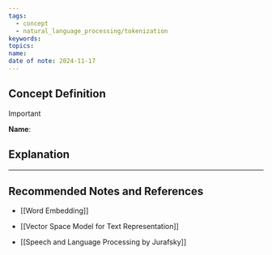 ```yaml
---
tags:
  - concept
  - natural_language_processing/tokenization
keywords: 
topics: 
name: 
date of note: 2024-11-17
---
```


## Concept Definition

>[!important]
>**Name**: 



## Explanation





-----------
##  Recommended Notes and References



- [[Word Embedding]]
- [[Vector Space Model for Text Representation]]


- [[Speech and Language Processing by Jurafsky]] 